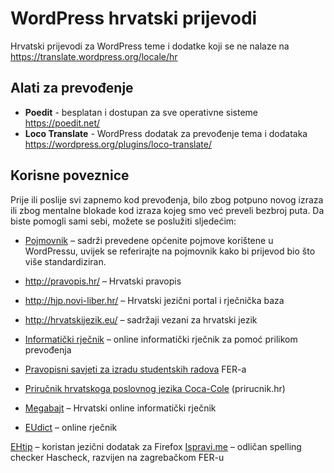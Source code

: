 # WordPress hrvatski prijevodi

Hrvatski prijevodi za WordPress teme i dodatke koji se ne nalaze na https://translate.wordpress.org/locale/hr

## Alati za prevođenje
* **Poedit** - besplatan i dostupan za sve operativne sisteme https://poedit.net/
* **Loco Translate** - WordPress dodatak za prevođenje tema i dodataka https://wordpress.org/plugins/loco-translate/

## Korisne poveznice

Prije ili poslije svi zapnemo kod prevođenja, bilo zbog potpuno novog izraza ili zbog mentalne blokade kod izraza kojeg smo već preveli bezbroj puta. Da biste pomogli sami sebi, možete se poslužiti sljedećim:

* [Pojmovnik](https://docs.google.com/spreadsheets/d/1Airy2vMn-5O-Xt-Itap5CwauZlpz6VdZASLIXCxRyl8/edit?usp=sharing) – sadrži prevedene općenite pojmove korištene u WordPressu, uvijek se referirajte na pojmovnik kako bi prijevod bio što više standardiziran.

* http://pravopis.hr/ – Hrvatski pravopis
* http://hjp.novi-liber.hr/ – Hrvatski jezični portal i rječnička baza
* http://hrvatskijezik.eu/ – sadržaji vezani za hrvatski jezik
* [Informatički rječnik](http://wiki.open.hr/w/index.php?title=Kategorija:Rje%C4%8Dnik&until=Cover) – online informatički rječnik za pomoć prilikom prevođenja
* [Pravopisni savjeti za izradu studentskih radova](http://www.tel.fer.hr/_download/repository/pravopisni_savjeti.pdf) FER-a
* [Priručnik hrvatskoga poslovnog jezika Coca-Cole](http://www.prirucnik.hr/) (prirucnik.hr)
* [Megabajt](http://www.megabajt.org/) – Hrvatski online informatički rječnik
* [EUdict](http://www.eudict.com/index.php) – online rječnik

[EHtip](https://addons.mozilla.org/en-US/firefox/addon/ehtip/) – koristan jezični dodatak za Firefox
[Ispravi.me](https://ispravi.me/) – odličan spelling checker Hascheck, razvijen na zagrebačkom FER-u
